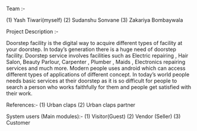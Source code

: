 Team :-

(1) Yash Tiwari(myself)
(2) Sudanshu Sonvane
(3) Zakariya Bombaywala

Project Description :- 

Doorstep facility is the digital way to acquire different types of facility at your doorstep. In today’s generation there is a huge need of doorstep facility. Doorstep service involves facilities such as Electric repairing , Hair Salon, Beauty Parlour, Carpenter , Plumber , Maids , Electronics repairing services and much more.
Modern people uses android which can access different types of applications of different concept. In today’s world people needs basic services at their doorstep as it is so difficult for people to search a person who works faithfully for them and people get satisfied with their work.

References:- 
(1) Urban claps 
(2) Urban claps partner

System users (Main modules):- 
(1) Visitor(Guest)
(2) Vendor (Seller)
(3) Customer


